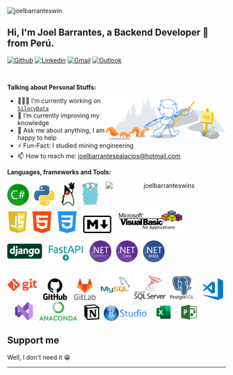 <!-- Your hits or visitors
site: http://hits.dwyl.com or https://visitor-badge.glitch.me
Both apis are in trouble due to the number of requests, if you know any other to register visitors, great
-->
<!-- <p align="left">
  <img alt="ViewCount" src="https://views.whatilearened.today/views/github/onimur/onimur.svg" />
</p> -->

![joelbarranteswin](https://visitor-badge.glitch.me/badge?page_id=joelbarranteswin.joelbarranteswin)

<!-- Your title -->
## Hi, I'm Joel Barrantes, a Backend Developer 🚀 from Perú.

<!-- Your badges
You can use the website to generate badges: https://shields.io/
-->

[![Github](https://img.shields.io/badge/-Github-000?style=flat&logo=Github&logoColor=white)](https://github.com/joelbarranteswins)
[![Linkedin](https://img.shields.io/badge/-LinkedIn-blue?style=flat&logo=Linkedin&logoColor=white)](https://www.linkedin.com/in/joelbarrantespalacios/)
[![Gmail](https://img.shields.io/badge/-Gmail-c14438?style=flat&logo=Gmail&logoColor=white)](mailto:joelbarrantespalacios@gmail.com)
[![Outlook](https://img.shields.io/badge/-Outlook-0078D4?style=flat&logo=Microsoft-Outlook&logoColor=white)](mailto:joel_barrantes_nh@hotmail.com)
<!-- [![Instagram](https://img.shields.io/badge/-Instagram-c13584?style=flat&labelColor=c13584&logo=instagram&logoColor=white)](https://www.instagram.com/murillo_comino/) -->

&nbsp;

<!-- Talking about you -->
**Talking about Personal Stuffs:**

<!-- Any image aligned to the right. Beware the width -->
<img width="55%" align="right" alt="Github" src="./headers/git-header.svg" />

- 👨🏽‍💻 I’m currently working on [`SilocyData`](https://silocydata.cl/)
- 🌱 I’m currently improving my knowledge
- 💬 Ask me about anything, I am happy to help
- ⚡️ Fun-Fact: I studied mining engineering
- 📫 How to reach me: joelbarrantespalacios@hotmail.com

**Languages, frameworks and Tools:** 

<!-- Your github readme stats
You can use this api: https://github.com/anuraghazra/github-readme-stats
-->
<p>
  <!-- <a align="center"> <img width="50%" align="right" src="https://github-readme-stats.vercel.app/api/top-langs/?username=joelbarranteswins&layout=compact&theme=default" alt="joelbarranteswins">
  </a> -->


  <a align="center"> <img width="55%" align="right" src="https://github-readme-stats.vercel.app/api?username=joelbarranteswins&show_icons=true" alt="joelbarranteswins" />
  </a>
  <!-- Your languages and tools. Be careful with the alignment. 
  You can use this sites to get logos: https://www.vectorlogo.zone or https://simpleicons.org/
  -->
  <a href="" title="csharp"><img height="50" src="icons/csharp.png" /></a>&nbsp;&nbsp;
<a href="" title="Python"><img height="47" src="icons/python.png" /></a>
<a href="" title="Java"><img height="54" src="icons/openjdk.png" /></a>
<a href="" title="golang"><img height="55" src="icons/golang.png" /></a>&nbsp;
<a href="" title="js"><img height="51" src="./icons/javascript.png" /></a>&nbsp;
<a href="" title="Html"><img height="50" src="icons/html.png" /></a>&nbsp;
<a href="" title="css"><img height="50" src="icons/css.png" /></a>&nbsp;&nbsp;
<a href="" title="MD"><img height="40" src="icons/markdown.png" /></a>&nbsp;&nbsp;
<a href="" title="vba"><img height="60" src="icons/vba.png" /></a>

<a href="" title="django"><img height="50" src="icons/django.png" /></a>&nbsp;&nbsp;
<a href="" title="fastapi"><img height="43" src="icons/fastapi.png" /></a>&nbsp;&nbsp;
<a href="" title="MD"><img height="50" src="icons/netframework.png" /></a>&nbsp;&nbsp;
<a href="" title="vba"><img height="50" src="icons/dotnetcore.png" /></a>&nbsp;&nbsp;
<a href="" title="vba"><img height="50" src="icons/maui.png" /></a>

<a href="" title="Git"><img height="70" src="icons/git.png" /></a>&nbsp;&nbsp;
<a href="" title="GitHub"><img height="50" src="icons/github.png" /></a>&nbsp;&nbsp;&nbsp;
<a href="" title="GitLab"><img height="50" src="icons/gitlab.png" /></a>&nbsp;&nbsp;
<a href="" title="MySQL"><img height="70"  src="icons/mysql.png" /></a>&nbsp;
<a href="" title="SQLserver"><img height="60"  src="icons/sqlserver.png" /></a>&nbsp;
<a href="" title="Postgresql"><img height="57" src="icons/postgresql.png" /></a>&nbsp;&nbsp;&nbsp;
<a href="" title="Visual Studio Code"><img height="50" src="icons/vscode.png" /></a>&nbsp;&nbsp;&nbsp;
<a href="" title="Visual Studio 2022"><img height="45" src="icons/visualstudio2022.png" /></a>&nbsp;&nbsp;
<a href="" title="anaconda navigator"><img height="45" src="icons/anaconda.png" /></a>&nbsp;&nbsp;
<a href="" title="notion"><img height="40" src="icons/notion.png" /></a>&nbsp;
<a href="" title="R studio"><img height="35" src="icons/rstudio.png" /></a>&nbsp;&nbsp;
<a href="" title="excel"><img height="40" src="icons/excel.png" /></a>&nbsp;&nbsp;
<a href="" title="msproject"><img height="40" src="icons/msproject.png" /></a>


</p>



## Support me

Well, I don't need it 😁

<!-- Your support, if you have it 
I created these images, feel free to use them.
-->
<!-- <p align="center">
  <a href="" target="_blank">
    <img width="18%" alt="Check my Patreon" src="https://raw.githubusercontent.com/onimur/.github/master/.resources/support-patreon.png"/>
  </a>
  <a href="" target="_blank">
      <img width="18%" alt="Donate with Paypal" src="https://raw.githubusercontent.com/onimur/.github/master/.resources/support-paypal.png"/>
  </a>
  <a href="" target="_blank">
      <img width="18%" alt="Buy me a coffee" src="https://raw.githubusercontent.com/onimur/.github/master/.resources/support-buy-coffee.png"/>
  </a>
</p> -->

---

<!-- ## Best projects -->

<!-- Its main projects -->
<p align="center">
  <!-- <a href="https://github.com/joelbarranteswins/Platzi-Courses">
    <img align="center" src="https://github-readme-stats.vercel.app/api/pin/?username=joelbarranteswins&repo=Platzi-Courses" />
  </a> -->
  <!-- <a href="https://github.com/onimur/circleci-github-changelog-generator">
    <img align="center" src="https://github-readme-stats.vercel.app/api/pin/?username=onimur&repo=circleci-github-changelog-generator" />
  </a> -->
</p>

<!-- This readme was created by Murillo Comino - https://github.com/onimur -->
